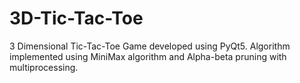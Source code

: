 # 3D-Tic-Tac-Toe

3 Dimensional Tic-Tac-Toe Game developed using PyQt5.
Algorithm implemented using MiniMax algorithm and Alpha-beta pruning with multiprocessing.
